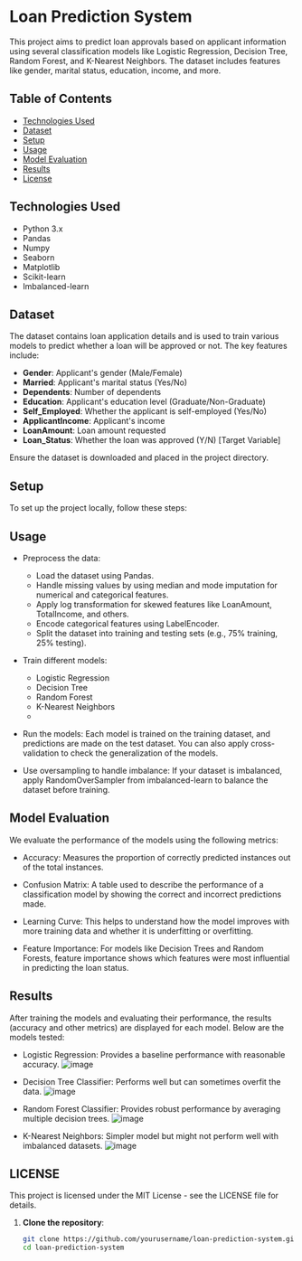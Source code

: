# Loan Prediction System

This project aims to predict loan approvals based on applicant information using several classification models like Logistic Regression, Decision Tree, Random Forest, and K-Nearest Neighbors. The dataset includes features like gender, marital status, education, income, and more. 

## Table of Contents
- [Technologies Used](#technologies-used)
- [Dataset](#dataset)
- [Setup](#setup)
- [Usage](#usage)
- [Model Evaluation](#model-evaluation)
- [Results](#results)
- [License](#license)

## Technologies Used

- Python 3.x
- Pandas
- Numpy
- Seaborn
- Matplotlib
- Scikit-learn
- Imbalanced-learn

## Dataset

The dataset contains loan application details and is used to train various models to predict whether a loan will be approved or not. The key features include:

- **Gender**: Applicant's gender (Male/Female)
- **Married**: Applicant's marital status (Yes/No)
- **Dependents**: Number of dependents
- **Education**: Applicant's education level (Graduate/Non-Graduate)
- **Self_Employed**: Whether the applicant is self-employed (Yes/No)
- **ApplicantIncome**: Applicant's income
- **LoanAmount**: Loan amount requested
- **Loan_Status**: Whether the loan was approved (Y/N) [Target Variable]

Ensure the dataset is downloaded and placed in the project directory.

## Setup

To set up the project locally, follow these steps:


## Usage
- Preprocess the data:

  - Load the dataset using Pandas.
  - Handle missing values by using median and mode imputation for numerical and categorical features.
  - Apply log transformation for skewed features like LoanAmount, TotalIncome, and others.
  - Encode categorical features using LabelEncoder.
  - Split the dataset into training and testing sets (e.g., 75% training, 25% testing).

- Train different models:
  
  - Logistic Regression
  - Decision Tree
  - Random Forest
  - K-Nearest Neighbors
  - 
- Run the models: Each model is trained on the training dataset, and predictions are made on the test dataset. You can also apply cross-validation to check the generalization of the models.
  
- Use oversampling to handle imbalance: If your dataset is imbalanced, apply RandomOverSampler from imbalanced-learn to balance the dataset before training.

## Model Evaluation
We evaluate the performance of the models using the following metrics:

- Accuracy: Measures the proportion of correctly predicted instances out of the total instances.

- Confusion Matrix: A table used to describe the performance of a classification model by showing the correct and incorrect predictions made.

- Learning Curve: This helps to understand how the model improves with more training data and whether it is underfitting or overfitting.

- Feature Importance: For models like Decision Trees and Random Forests, feature importance shows which features were most influential in predicting the loan status.

## Results
After training the models and evaluating their performance, the results (accuracy and other metrics) are displayed for each model. Below are the models tested:

- Logistic Regression: Provides a baseline performance with reasonable accuracy.
  ![image](https://github.com/user-attachments/assets/577f401f-cd02-4721-b468-ef62dbf1b2a0)
  
- Decision Tree Classifier: Performs well but can sometimes overfit the data.
  ![image](https://github.com/user-attachments/assets/57ddab2a-dc5e-4a2d-a55e-ff820ad32815)

- Random Forest Classifier: Provides robust performance by averaging multiple decision trees.
  ![image](https://github.com/user-attachments/assets/98af9c02-6bce-4e5e-9295-068c3f9eca0c)

- K-Nearest Neighbors: Simpler model but might not perform well with imbalanced datasets.
  ![image](https://github.com/user-attachments/assets/6ba9c5c6-6dfe-45f5-bcdc-f4b6d0097474)

## LICENSE
This project is licensed under the MIT License - see the LICENSE file for details.

1. **Clone the repository**:
   ```bash
   git clone https://github.com/yourusername/loan-prediction-system.git
   cd loan-prediction-system
